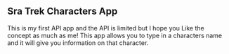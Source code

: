 ## Sra Trek Characters App

This is my first API app and the API is limited but I hope you Like the concept as much as me! This app allows you to type in 
a characters name and it will give you information on that character.

